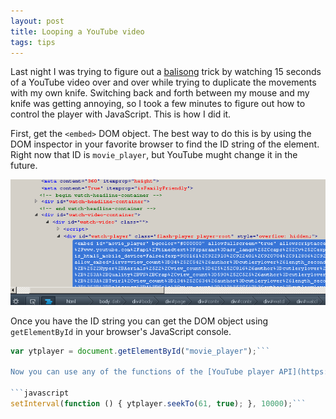 ```yaml
---
layout: post
title: Looping a YouTube video
tags: tips
---
```


Last night I was trying to figure out a [balisong](https://en.wikipedia.org/wiki/Balisong_%28knife%29) trick by watching 15 seconds of a YouTube video over and over while trying to duplicate the movements with my own knife. Switching back and forth between my mouse and my knife was getting annoying, so I took a few minutes to figure out how to control the player with JavaScript. This is how I did it.

First, get the `<embed>` DOM object. The best way to do this is by using the DOM inspector in your favorite browser to find the ID string of the element. Right now that ID is `movie_player`, but YouTube mught change it in the future. 

![A screenshot of Firefox's DOM inspector](/images/movie_player.png)

Once you have the ID string you can get the DOM object using `getElementById` in your browser's JavaScript console.

```javascript
var ytplayer = document.getElementById("movie_player");```

Now you can use any of the functions of the [YouTube player API](https://developers.google.com/youtube/js_api_reference#Playback_controls), which are properties of the DOM object we just found. For example, `seekTo` will take you to a given point in the video. So if you want to go back to 1:01 in the video every ten seconds then you can use `setInterval`:

```javascript
setInterval(function () { ytplayer.seekTo(61, true); }, 10000);```